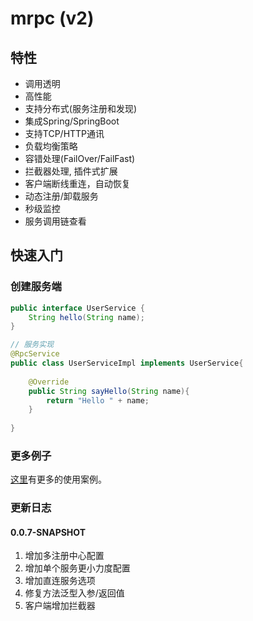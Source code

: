 # mrpc (v2)

## 特性

- 调用透明
- 高性能
- 支持分布式(服务注册和发现)
- 集成Spring/SpringBoot
- 支持TCP/HTTP通讯
- 负载均衡策略
- 容错处理(FailOver/FailFast)
- 拦截器处理, 插件式扩展
- 客户端断线重连，自动恢复
- 动态注册/卸载服务
- 秒级监控
- 服务调用链查看

## 快速入门

### 创建服务端

```java
public interface UserService {
    String hello(String name);
}

// 服务实现
@RpcService
public class UserServiceImpl implements UserService{
    
    @Override
    public String sayHello(String name){
        return "Hello " + name;
    }
    
}
```

### 更多例子

[这里](/mrpc-demo)有更多的使用案例。

### 更新日志

#### 0.0.7-SNAPSHOT

1. 增加多注册中心配置
2. 增加单个服务更小力度配置
3. 增加直连服务选项
4. 修复方法泛型入参/返回值
5. 客户端增加拦截器